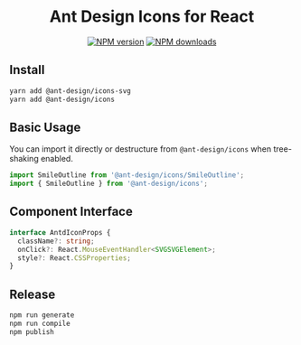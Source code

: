 <h1 align="center">
Ant Design Icons for React
</h1>

<div align="center">

[![NPM version](https://img.shields.io/npm/v/@ant-design/icons.svg?style=flat)](https://npmjs.org/package/@ant-design/icons)
[![NPM downloads](http://img.shields.io/npm/dm/@ant-design/icons.svg?style=flat)](https://npmjs.org/package/@ant-design/icons)

</div>

## Install

```bash
yarn add @ant-design/icons-svg
yarn add @ant-design/icons
```

## Basic Usage

You can import it directly or destructure from `@ant-design/icons` when tree-shaking enabled.

```ts
import SmileOutline from '@ant-design/icons/SmileOutline';
import { SmileOutline } from '@ant-design/icons';
```

## Component Interface

```ts
interface AntdIconProps {
  className?: string;
  onClick?: React.MouseEventHandler<SVGSVGElement>;
  style?: React.CSSProperties;
}
```

## Release

```bash
npm run generate
npm run compile
npm publish
```
